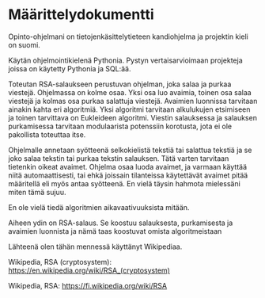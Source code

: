# Määrittelydokumentti

Opinto-ohjelmani on tietojenkäsittelytieteen kandiohjelma ja projektin kieli on suomi.

Käytän ohjelmointikielenä Pythonia. Pystyn vertaisarvioimaan projekteja joissa on käytetty Pythonia 
ja SQL:ää.

Toteutan RSA-salaukseen perustuvan ohjelman, joka salaa ja purkaa viestejä. Ohjelmassa on kolme osaa. Yksi osa luo avaimia, toinen osa salaa viestejä ja kolmas osa purkaa salattuja viestejä. Avaimien luonnissa tarvitaan ainakin kahta eri algoritmiä. Yksi algoritmi tarvitaan alkulukujen etsimiseen ja toinen tarvittava on Eukleideen algoritmi. Viestin salauksessa ja salauksen purkamisessa tarvitaan modulaarista potenssiin korotusta, jota ei ole pakollista toteuttaa itse.

Ohjelmalle annetaan syötteenä selkokielistä tekstiä tai salattua tekstiä ja se joko salaa tekstin tai purkaa tekstin salauksen. Tätä varten tarvitaan tietenkin oikeat avaimet. Ohjelma osaa luoda avaimet, ja varmaan käyttää niitä automaattisesti, tai ehkä joissain tilanteissa käytettävät avaimet pitää määritellä eli myös antaa syötteenä. En vielä täysin hahmota mielessäni miten tämä sujuu.

En ole vielä tiedä algoritmien aikavaativuuksista mitään.

Aiheen ydin on RSA-salaus. Se koostuu salauksesta, purkamisesta ja avaimien luonnista ja nämä taas koostuvat omista algoritmeistaan

Lähteenä olen tähän mennessä käyttänyt Wikipediaa.

Wikipedia, RSA (cryptosystem): https://en.wikipedia.org/wiki/RSA_(cryptosystem) 

Wikipedia, RSA: https://fi.wikipedia.org/wiki/RSA

